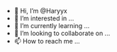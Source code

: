 - 👋 Hi, I’m @Haryyx
- 👀 I’m interested in ...
- 🌱 I’m currently learning ...
- 💞️ I’m looking to collaborate on ...
- 📫 How to reach me ...

<!---
Haryyx/Haryyx is a ✨ special ✨ repository because its `README.md` (this file) appears on your GitHub profile.
You can click the Preview link to take a look at your changes.
--->
